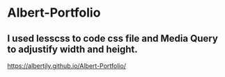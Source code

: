 # Albert-Portfolio

## I used lesscss to code css file and Media Query to adjustify width and height.

https://albertjly.github.io/Albert-Portfolio/
